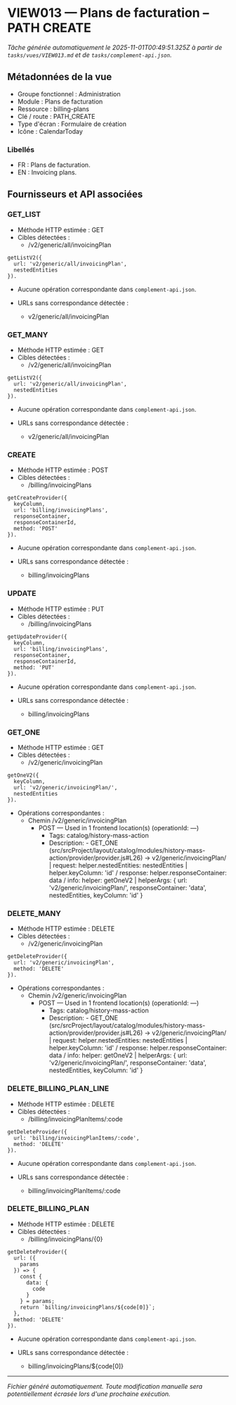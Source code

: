 # VIEW013 — Plans de facturation – PATH CREATE

_Tâche générée automatiquement le 2025-11-01T00:49:51.325Z à partir de `tasks/vues/VIEW013.md` et de `tasks/complement-api.json`._

## Métadonnées de la vue

- Groupe fonctionnel : Administration
- Module : Plans de facturation
- Ressource : billing-plans
- Clé / route : PATH_CREATE
- Type d'écran : Formulaire de création
- Icône : CalendarToday

### Libellés
- FR : Plans de facturation.
- EN : Invoicing plans.

## Fournisseurs et API associées

### GET_LIST

- Méthode HTTP estimée : GET
- Cibles détectées :
  - /v2/generic/all/invoicingPlan

```text
getListV2({
  url: 'v2/generic/all/invoicingPlan',
  nestedEntities
}).
```

- Aucune opération correspondante dans `complement-api.json`.

- URLs sans correspondance détectée :
  - v2/generic/all/invoicingPlan

### GET_MANY

- Méthode HTTP estimée : GET
- Cibles détectées :
  - /v2/generic/all/invoicingPlan

```text
getListV2({
  url: 'v2/generic/all/invoicingPlan',
  nestedEntities
}).
```

- Aucune opération correspondante dans `complement-api.json`.

- URLs sans correspondance détectée :
  - v2/generic/all/invoicingPlan

### CREATE

- Méthode HTTP estimée : POST
- Cibles détectées :
  - /billing/invoicingPlans

```text
getCreateProvider({
  keyColumn,
  url: 'billing/invoicingPlans',
  responseContainer,
  responseContainerId,
  method: 'POST'
}).
```

- Aucune opération correspondante dans `complement-api.json`.

- URLs sans correspondance détectée :
  - billing/invoicingPlans

### UPDATE

- Méthode HTTP estimée : PUT
- Cibles détectées :
  - /billing/invoicingPlans

```text
getUpdateProvider({
  keyColumn,
  url: 'billing/invoicingPlans',
  responseContainer,
  responseContainerId,
  method: 'PUT'
}).
```

- Aucune opération correspondante dans `complement-api.json`.

- URLs sans correspondance détectée :
  - billing/invoicingPlans

### GET_ONE

- Méthode HTTP estimée : GET
- Cibles détectées :
  - /v2/generic/invoicingPlan

```text
getOneV2({
  keyColumn,
  url: 'v2/generic/invoicingPlan/',
  nestedEntities
}).
```

- Opérations correspondantes :
  - Chemin /v2/generic/invoicingPlan
    - POST — Used in 1 frontend location(s) (operationId: —)
      - Tags: catalog/history-mass-action
      - Description: - GET_ONE (src/srcProject/layout/catalog/modules/history-mass-action/provider/provider.js#L26) -> v2/generic/invoicingPlan/ | request: helper.nestedEntities: nestedEntities | helper.keyColumn: 'id' / response: helper.responseContainer: data / info: helper: getOneV2 | helperArgs: { url: 'v2/generic/invoicingPlan/', responseContainer: 'data', nestedEntities, keyColumn: 'id' }

### DELETE_MANY

- Méthode HTTP estimée : DELETE
- Cibles détectées :
  - /v2/generic/invoicingPlan

```text
getDeleteProvider({
  url: 'v2/generic/invoicingPlan',
  method: 'DELETE'
}).
```

- Opérations correspondantes :
  - Chemin /v2/generic/invoicingPlan
    - POST — Used in 1 frontend location(s) (operationId: —)
      - Tags: catalog/history-mass-action
      - Description: - GET_ONE (src/srcProject/layout/catalog/modules/history-mass-action/provider/provider.js#L26) -> v2/generic/invoicingPlan/ | request: helper.nestedEntities: nestedEntities | helper.keyColumn: 'id' / response: helper.responseContainer: data / info: helper: getOneV2 | helperArgs: { url: 'v2/generic/invoicingPlan/', responseContainer: 'data', nestedEntities, keyColumn: 'id' }

### DELETE_BILLING_PLAN_LINE

- Méthode HTTP estimée : DELETE
- Cibles détectées :
  - /billing/invoicingPlanItems/:code

```text
getDeleteProvider({
  url: 'billing/invoicingPlanItems/:code',
  method: 'DELETE'
}).
```

- Aucune opération correspondante dans `complement-api.json`.

- URLs sans correspondance détectée :
  - billing/invoicingPlanItems/:code

### DELETE_BILLING_PLAN

- Méthode HTTP estimée : DELETE
- Cibles détectées :
  - /billing/invoicingPlans/{0}

```text
getDeleteProvider({
  url: ({
    params
  }) => {
    const {
      data: {
        code
      }
    } = params;
    return `billing/invoicingPlans/${code[0]}`;
  },
  method: 'DELETE'
}).
```

- Aucune opération correspondante dans `complement-api.json`.

- URLs sans correspondance détectée :
  - billing/invoicingPlans/${code[0]}

---

_Fichier généré automatiquement. Toute modification manuelle sera potentiellement écrasée lors d'une prochaine exécution._
